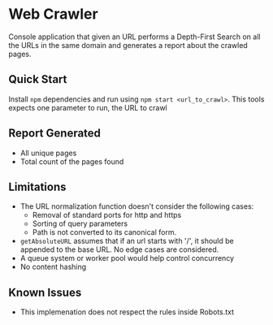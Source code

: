 # Web Crawler

Console application that given an URL performs a Depth-First Search on all the URLs in the same domain and generates a report about the crawled pages.

## Quick Start

Install `npm` dependencies and run using `npm start <url_to_crawl>`. This tools expects one parameter to run, the URL to crawl

## Report Generated

- All unique pages
- Total count of the pages found

## Limitations

- The URL normalization function doesn't consider the following cases:
    - Removal of standard ports for http and https
    - Sorting of query parameters
    - Path is not converted to its canonical form.
- `getAbsoluteURL` assumes that if an url starts with '/', it should be appended to the base URL. No edge cases are considered.
- A queue system or worker pool would help control concurrency
- No content hashing

## Known Issues

- This implemenation does not respect the rules inside Robots.txt